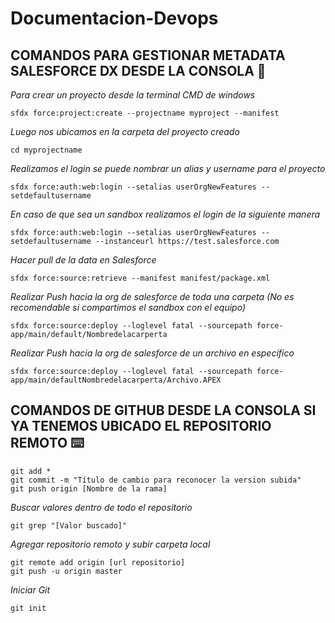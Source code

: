# Documentacion-Devops
## COMANDOS PARA GESTIONAR METADATA SALESFORCE DX DESDE LA CONSOLA 🚀

_Para crear un proyecto desde la terminal CMD de windows_ 
```
sfdx force:project:create --projectname myproject --manifest
```

_Luego nos ubicamos en la carpeta del proyecto creado_
```
cd myprojectname
```
_Realizamos el login se puede nombrar un alias y username para el proyecto_
```
sfdx force:auth:web:login --setalias userOrgNewFeatures --setdefaultusername
```

_En caso de que sea un sandbox realizamos el login de la siguiente manera_
```
sfdx force:auth:web:login --setalias userOrgNewFeatures --setdefaultusername --instanceurl https://test.salesforce.com
```

_Hacer pull de la data en Salesforce_
```
sfdx force:source:retrieve --manifest manifest/package.xml
```

_Realizar Push hacia la org de salesforce de toda una carpeta (No es recomendable si compartimos el sandbox con el equipo)_
```
sfdx force:source:deploy --loglevel fatal --sourcepath force-app/main/default/Nombredelacarperta
```

_Realizar Push hacia la org de salesforce de un archivo en específico_
```
sfdx force:source:deploy --loglevel fatal --sourcepath force-app/main/defaultNombredelacarperta/Archivo.APEX
```
##
## COMANDOS DE GITHUB DESDE LA CONSOLA SI YA TENEMOS UBICADO EL REPOSITORIO REMOTO ⌨️

```
git add *
git commit -m "Título de cambio para reconocer la version subida"
git push origin [Nombre de la rama]
```

_Buscar valores dentro de todo el repositorio_
```
git grep "[Valor buscado]"
```

_Agregar repositorio remoto y subir carpeta local_
```
git remote add origin [url repositorio]
git push -u origin master
```

_Iniciar Git_
```
git init
```

